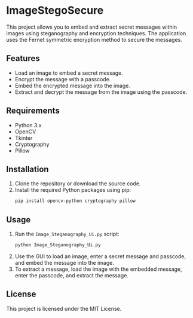 
# ImageStegoSecure

This project allows you to embed and extract secret messages within images using steganography and encryption techniques. The application uses the Fernet symmetric encryption method to secure the messages.

## Features

- Load an image to embed a secret message.
- Encrypt the message with a passcode.
- Embed the encrypted message into the image.
- Extract and decrypt the message from the image using the passcode.

## Requirements

- Python 3.x
- OpenCV
- Tkinter
- Cryptography
- Pillow

## Installation

1. Clone the repository or download the source code.
2. Install the required Python packages using pip:
    ```bash
    pip install opencv-python cryptography pillow
    ```

## Usage

1. Run the `Image_Steganography_Ui.py` script:
    ```bash
    python Image_Steganography_Ui.py
    ```
2. Use the GUI to load an image, enter a secret message and passcode, and embed the message into the image.
3. To extract a message, load the image with the embedded message, enter the passcode, and extract the message.

## License

This project is licensed under the MIT License.
